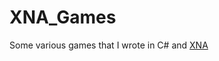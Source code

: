 # XNA_Games

Some various games that I wrote in C# and [XNA](https://en.wikipedia.org/wiki/Microsoft_XNA)
